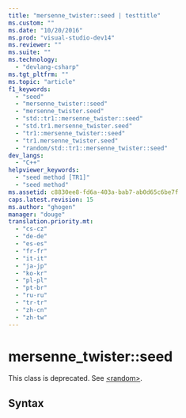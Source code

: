 ```yaml
---
title: "mersenne_twister::seed | testtitle"
ms.custom: ""
ms.date: "10/20/2016"
ms.prod: "visual-studio-dev14"
ms.reviewer: ""
ms.suite: ""
ms.technology: 
  - "devlang-csharp"
ms.tgt_pltfrm: ""
ms.topic: "article"
f1_keywords: 
  - "seed"
  - "mersenne_twister::seed"
  - "mersenne_twister.seed"
  - "std::tr1::mersenne_twister::seed"
  - "std.tr1.mersenne_twister.seed"
  - "tr1::mersenne_twister::seed"
  - "tr1.mersenne_twister.seed"
  - "random/std::tr1::mersenne_twister::seed"
dev_langs: 
  - "C++"
helpviewer_keywords: 
  - "seed method [TR1]"
  - "seed method"
ms.assetid: c8830ee8-fd6a-403a-bab7-ab0d65c6be7f
caps.latest.revision: 15
ms.author: "ghogen"
manager: "douge"
translation.priority.mt: 
  - "cs-cz"
  - "de-de"
  - "es-es"
  - "fr-fr"
  - "it-it"
  - "ja-jp"
  - "ko-kr"
  - "pl-pl"
  - "pt-br"
  - "ru-ru"
  - "tr-tr"
  - "zh-cn"
  - "zh-tw"
---
```

# mersenne_twister::seed
This class is deprecated. See [\<random>](../Topic/%3Crandom%3E.md).  
  
## Syntax